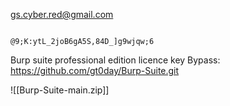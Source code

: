 



gs.cyber.red@gmail.com
```

@9;K:ytL_2joB6gA5S,84D_]g9wjqw;6
```



Burp suite professional edition licence key Bypass:
https://github.com/gt0day/Burp-Suite.git

![[Burp-Suite-main.zip]]